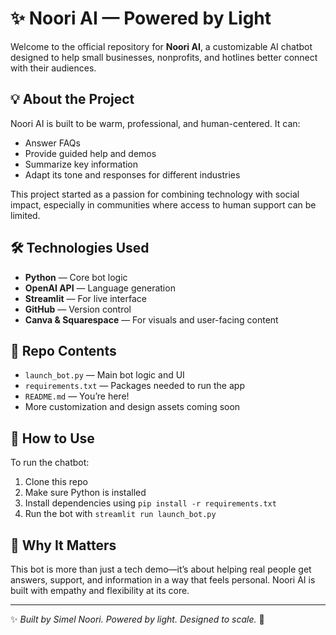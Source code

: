 # ✨ Noori AI — Powered by Light

Welcome to the official repository for **Noori AI**, a customizable AI chatbot designed to help small businesses, nonprofits, and hotlines better connect with their audiences.

## 💡 About the Project

Noori AI is built to be warm, professional, and human-centered. It can:
- Answer FAQs
- Provide guided help and demos
- Summarize key information
- Adapt its tone and responses for different industries

This project started as a passion for combining technology with social impact, especially in communities where access to human support can be limited.

## 🛠️ Technologies Used

- **Python** — Core bot logic
- **OpenAI API** — Language generation
- **Streamlit** — For live interface
- **GitHub** — Version control
- **Canva & Squarespace** — For visuals and user-facing content

## 📂 Repo Contents

- `launch_bot.py` — Main bot logic and UI
- `requirements.txt` — Packages needed to run the app
- `README.md` — You’re here!
- More customization and design assets coming soon

## 🚀 How to Use

To run the chatbot:
1. Clone this repo
2. Make sure Python is installed
3. Install dependencies using `pip install -r requirements.txt`
4. Run the bot with `streamlit run launch_bot.py`

## 💬 Why It Matters

This bot is more than just a tech demo—it’s about helping real people get answers, support, and information in a way that feels personal. Noori AI is built with empathy and flexibility at its core.



---

✨ *Built by Simel Noori. Powered by light. Designed to scale.* 💖
